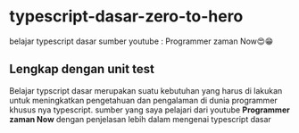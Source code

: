# typescript-dasar-zero-to-hero
belajar typescript dasar sumber  youtube : Programmer zaman Now😍😁
<div>
<h2> Lengkap dengan unit test </h2>
    <p>
        Belajar typscript dasar merupakan suatu kebutuhan yang harus di lakukan untuk meningkatkan pengetahuan dan pengalaman di dunia programmer khusus nya typescript. sumber yang saya pelajari dari youtube <strong>Programmer zaman Now</strong> dengan penjelasan lebih dalam mengenai typescript dasar
    </p>
</div>
